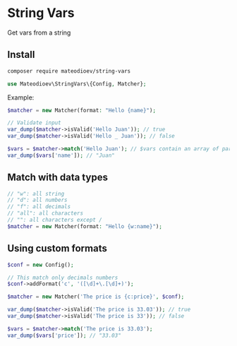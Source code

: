 # String Vars

Get vars from a string

## Install

```bash
composer require mateodioev/string-vars
```

```php
use Mateodioev\StringVars\{Config, Matcher};
```

Example:
```php
$matcher = new Matcher(format: "Hello {name}");

// Validate input
var_dump($matcher->isValid('Hello Juan')); // true
var_dump($matcher->isValid('Hello _ Juan')); // false

$vars = $matcher->match('Hello Juan'); // $vars contain an array of parameters
var_dump($vars['name']); // "Juan"
```

## Match with data types

```php
// "w": all string
// "d": all numbers
// "f": all decimals
// "all": all characters
// "": all characters except /
$matcher = new Matcher(format: "Hello {w:name}");

```
## Using custom formats

```php
$conf = new Config();

// This match only decimals numbers
$conf->addFormat('c', '([\d]+\.[\d]+)');

$matcher = new Matcher('The price is {c:price}', $conf);

var_dump($matcher->isValid('The price is 33.03')); // true
var_dump($matcher->isValid('The price is 33')); // false

$vars = $matcher->match('The price is 33.03');
var_dump($vars['price']); // "33.03"
```
